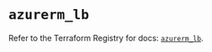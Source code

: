 # `azurerm_lb`

Refer to the Terraform Registry for docs: [`azurerm_lb`](https://registry.terraform.io/providers/hashicorp/azurerm/3.108.0/docs/resources/lb).
